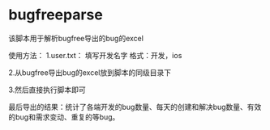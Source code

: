 # bugfreeparse

该脚本用于解析bugfree导出的bug的excel

使用方法：
1.user.txt：
填写开发名字
格式：开发，ios

2.从bugfree导出bug的excel放到脚本的同级目录下

3.然后直接执行脚本即可

最后导出的结果：统计了各端开发的bug数量、每天的创建和解决bug数量、有效的bug和需求变动、重复的等bug。
